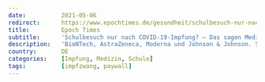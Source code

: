 ```yaml
---
date:          2021-05-06
redirect:      https://www.epochtimes.de/gesundheit/schulbesuch-nur-nach-covid-19-impfung-das-sagen-mediziner-a3507109.html
title:         Epoch Times
subtitle:      'Schulbesuch nur nach COVID-19-Impfung? – Das sagen Mediziner'
description:   'BioNTech, AstraZeneca, Moderna und Johnson & Johnson. Seit Ende Dezember setzt die deutsche Regierung auf COVID-19-Impfungen. Nachdem diese zunächst Risikopatienten und Hochbetagten verabreicht wurden, geraten nach und nach auch die Jüngsten ins Visier der Behörden. Es wird sogar diskutiert, ob Impfungen über einen Schulbesuch entscheiden sollen. Mediziner haben dazu unterschiedliche Meinungen.'
country:       DE
categories:    [Impfung, Medizin, Schule]
tags:          [impfzwang, paywall]
---
```

